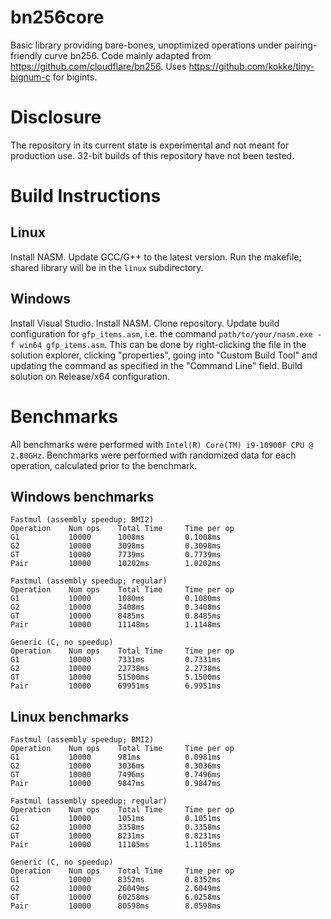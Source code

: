 # bn256core
Basic library providing bare-bones, unoptimized operations under pairing-friendly curve bn256. Code mainly adapted from https://github.com/cloudflare/bn256. Uses https://github.com/kokke/tiny-bignum-c for bigints.

# Disclosure
The repository in its current state is experimental and not meant for production use. 32-bit builds of this repository have not been tested.

# Build Instructions
## Linux
Install NASM. Update GCC/G++ to the latest version. Run the makefile; shared library will be in the `linux` subdirectory.

## Windows
Install Visual Studio. Install NASM. Clone repository. Update build configuration for `gfp_items.asm`, i.e. the command `path/to/your/nasm.exe -f win64 gfp_items.asm`. This can be done by right-clicking the file in the solution explorer, clicking "properties", going into "Custom Build Tool" and updating the command as specified in the "Command Line" field. Build solution on Release/x64 configuration.

# Benchmarks
All benchmarks were performed with `Intel(R) Core(TM) i9-10900F CPU @ 2.80GHz`. Benchmarks were performed with randomized data for each operation, calculated prior to the benchmark. 

## Windows benchmarks
```
Fastmul (assembly speedup; BMI2)
Operation    Num ops    Total Time     Time per op
G1           10000      1008ms         0.1008ms
G2           10000      3098ms         0.3098ms
GT           10000      7739ms         0.7739ms
Pair         10000      10202ms        1.0202ms

Fastmul (assembly speedup; regular)
Operation    Num ops    Total Time     Time per op
G1           10000      1080ms         0.1080ms
G2           10000      3408ms         0.3408ms
GT           10000      8485ms         0.8485ms
Pair         10000      11148ms        1.1148ms

Generic (C, no speedup)
Operation    Num ops    Total Time     Time per op
G1           10000      7331ms         0.7331ms
G2           10000      22738ms        2.2738ms
GT           10000      51500ms        5.1500ms
Pair         10000      69951ms        6.9951ms
```

## Linux benchmarks
```
Fastmul (assembly speedup; BMI2)
Operation    Num ops    Total Time     Time per op
G1           10000      981ms          0.0981ms
G2           10000      3036ms         0.3036ms
GT           10000      7496ms         0.7496ms
Pair         10000      9847ms         0.9847ms

Fastmul (assembly speedup; regular)
Operation    Num ops    Total Time     Time per op
G1           10000      1051ms         0.1051ms
G2           10000      3358ms         0.3358ms
GT           10000      8231ms         0.8231ms
Pair         10000      11105ms        1.1105ms

Generic (C, no speedup)
Operation    Num ops    Total Time     Time per op
G1           10000      8352ms         0.8352ms
G2           10000      26049ms        2.6049ms
GT           10000      60258ms        6.0258ms
Pair         10000      80598ms        8.0598ms
```
